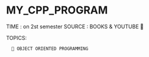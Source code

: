 # MY_CPP_PROGRAM

TIME : on 2st semester
SOURCE : BOOKS & YOUTUBE 📖

TOPICS: 
       
      📍 OBJECT ORIENTED PROGRAMMING
